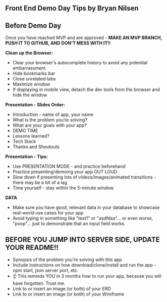 ## Front End Demo Day Tips by Bryan Nilsen

## Before Demo Day
Once you have reached MVP and are approved - **MAKE AN MVP BRANCH, PUSH IT TO GITHUB, AND DON’T MESS WITH IT!!**


**Clean up the Browser:**
- Clear your browser's autocomplete history to avoid any potential embarrassment
- Hide bookmarks bar
- Close unrelated tabs
- Maximize window
- If displaying in mobile view, detach the dev tools from the browser and hide the window

**Presentation - Slides Order:**
- Introduction - name of app, your name
- What is the problem you’re solving?
- What are your goals with your app?
- DEMO TIME
- Lessons learned?
- Tech Stack
- Thanks and Shoutouts

**Presentation - Tips:**
- Use PRESENTATION MODE - and practice beforehand
- Practice presenting/demoing your app OUT LOUD
- Slow down if presenting lots of videos/images/animated transitions - there may be a bit of a lag
- Time yourself - stay within the 5-minute window

**DATA**
- Make sure you have good, relevant data in your database to showcase real-world use cases for your app
- Avoid typing in something like "test1" or "asdfdsa"... or even worse, "poop"... just to demonstrate that an input field works.

## BEFORE YOU JUMP INTO SERVER SIDE, UPDATE YOUR README!!
- Synopsis of the problem you're solving with this app
- Include instructions on how download/clone/install and run the app - npm start, json server port, etc.
- ☝️  This reminds YOU in 3 months how to run your app, because you will have forgotten. Trust me.
- Link to or insert an image (or both) of your ERD
- Link to or insert an image (or both) of your Wireframe
